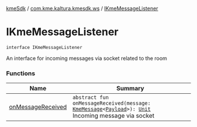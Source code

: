 [kmeSdk](../../index.md) / [com.kme.kaltura.kmesdk.ws](../index.md) / [IKmeMessageListener](./index.md)

# IKmeMessageListener

`interface IKmeMessageListener`

An interface for incoming messages via socket related to the room

### Functions

| Name | Summary |
|---|---|
| [onMessageReceived](on-message-received.md) | `abstract fun onMessageReceived(message: `[`KmeMessage`](../../com.kme.kaltura.kmesdk.ws.message/-kme-message/index.md)`<`[`Payload`](../../com.kme.kaltura.kmesdk.ws.message/-kme-message/-payload/index.md)`>): `[`Unit`](https://kotlinlang.org/api/latest/jvm/stdlib/kotlin/-unit/index.html)<br>Incoming message via socket |
